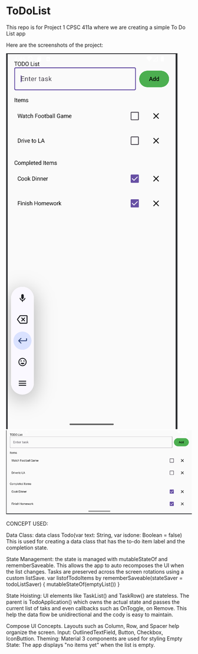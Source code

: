 # ToDoList
This repo is for Project 1 CPSC 411a where we are creating a simple To Do List app

Here are the screenshots of the project:

![Screenshot](screenshots/CPSC411AProject1Screenshot1.png)
![Screenshot](screenshots/CPSC411AProject1Screenshot2.png)

CONCEPT USED:

Data Class: data class Todo(var text: String, var isdone: Boolean = false)
This is used for creating a data class that has the to-do item label and the completion state.

State Management:
the state is managed with mutableStateOf and rememberSaveable.
This allows the app to auto recomposes the UI when the list changes.
Tasks are preserved across the screen rotations using a custom listSave.
var listofTodoItems by rememberSaveable(stateSaver = todoListSaver) {
    mutableStateOf(emptyList())
}

State Hoisting:
UI elements like TaskList() and TaskRow() are stateless.
The parent is TodoApplication() which owns the actual state and passes the current list of taks and even callbacks such as OnToggle, on Remove.
This help the data flow be unidirectional and the cody is easy to maintain.

Compose UI Concepts.
Layouts such as Column, Row, and Spacer help organize the screen.
Input: OutlinedTextField, Button, Checkbox, IconButtion.
Theming: Material 3 components are used for styling
Empty State: The app displays "no items yet" when the list is empty. 

